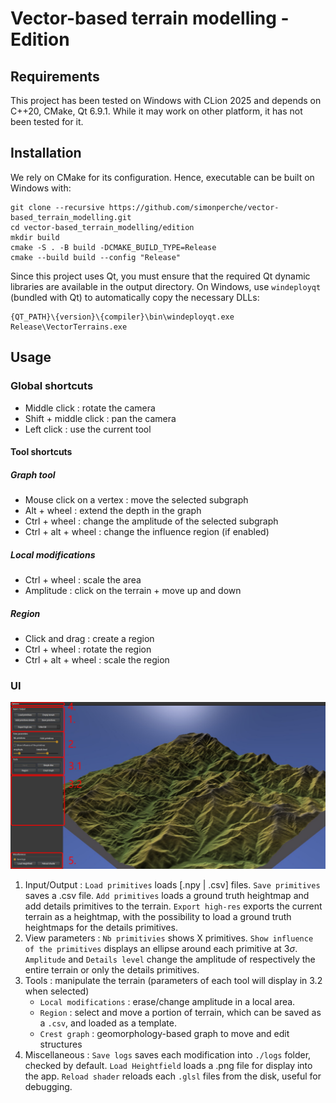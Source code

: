 # Vector-based terrain modelling - Edition

## Requirements

This project has been tested on Windows with CLion 2025 and depends on C++20, CMake, Qt 6.9.1. While it may work on other platform, it has not been tested for it.

## Installation

We rely on CMake for its configuration. Hence, executable can be built on Windows with:
```
git clone --recursive https://github.com/simonperche/vector-based_terrain_modelling.git
cd vector-based_terrain_modelling/edition
mkdir build
cmake -S . -B build -DCMAKE_BUILD_TYPE=Release
cmake --build build --config "Release"
```

Since this project uses Qt, you must ensure that the required Qt dynamic libraries are available in the output directory.
On Windows, use `windeployqt` (bundled with Qt) to automatically copy the necessary DLLs:
```
{QT_PATH}\{version}\{compiler}\bin\windeployqt.exe Release\VectorTerrains.exe
```

## Usage

### Global shortcuts

- Middle click : rotate the camera
- Shift + middle click : pan the camera
- Left click : use the current tool

#### Tool shortcuts

##### Graph tool

- Mouse click on a vertex : move the selected subgraph
- Alt + wheel : extend the depth in the graph
- Ctrl + wheel : change the amplitude of the selected subgraph
- Ctrl + alt + wheel : change the influence region (if enabled)

##### Local modifications

- Ctrl + wheel : scale the area
- Amplitude : click on the terrain + move up and down

##### Region

- Click and drag : create a region
- Ctrl + wheel : rotate the region
- Ctrl + alt + wheel : scale the region

### UI

![](../docs/edition_ui.jpg)

1. Input/Output : `Load primitives` loads [.npy | .csv] files. `Save primitives` saves a .csv file. `Add primitives` loads a ground truth heightmap and add details primitives to the terrain. `Export high-res` exports the current terrain as a heightmap, with the possibility to load a ground truth heightmaps for the details primitives.
2. View parameters : `Nb primitivies` shows X primitives. `Show influence of the primitives` displays an ellipse around each primitive at 3$\sigma$. `Amplitude` and `Details level` change the amplitude of respectively the entire terrain or only the details primitives.
3. Tools : manipulate the terrain (parameters of each tool will display in 3.2 when selected)
   - `Local modifications` : erase/change amplitude in a local area.
   - `Region` : select and move a portion of terrain, which can be saved as a `.csv`, and loaded as a template.
   - `Crest graph` : geomorphology-based graph to move and edit structures
4. Miscellaneous : `Save logs` saves each modification into `./logs` folder, checked by default. `Load Heightfield` loads a .png file for display into the app. `Reload shader` reloads each `.glsl` files from the disk, useful for debugging.